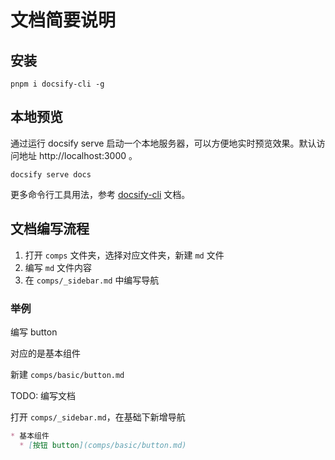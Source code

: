 # 文档简要说明

## 安装

```shell
pnpm i docsify-cli -g
```

## 本地预览

通过运行 docsify serve 启动一个本地服务器，可以方便地实时预览效果。默认访问地址 http://localhost:3000 。

```shell
docsify serve docs
```

更多命令行工具用法，参考 [docsify-cli](https://docsify.js.org/#/zh-cn/) 文档。


## 文档编写流程

1. 打开 `comps` 文件夹，选择对应文件夹，新建 `md` 文件
2. 编写 `md` 文件内容
3. 在 `comps/_sidebar.md` 中编写导航


### 举例

编写 button

对应的是基本组件

新建 `comps/basic/button.md`

TODO: 编写文档

打开 `comps/_sidebar.md`，在基础下新增导航

```md
* 基本组件
  * [按钮 button](comps/basic/button.md)
```
